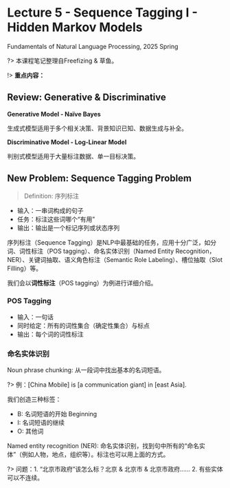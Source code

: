 # Lecture 5 - Sequence Tagging I - Hidden Markov Models
Fundamentals of Natural Language Processing, 2025 Spring

?> 本课程笔记整理自Freefizing & 草鱼。

!> **重点内容：** 

## Review: Generative & Discriminative

**Generative Model - Naïve Bayes**

生成式模型适用于多个相关决策、背景知识已知、数据生成与补全。

**Discriminative Model - Log-Linear Model**

判别式模型适用于大量标注数据、单一目标决策。

## New Problem: Sequence Tagging Problem

> Definition: 序列标注

* 输入：一串词构成的句子
* 任务：标注这些词哪个“有用”
* 输出：输出是一个标记序列或状态序列

序列标注（Sequence Tagging）是NLP中最基础的任务，应用十分广泛，如分词、词性标注（POS tagging）、命名实体识别（Named Entity Recognition，NER）、关键词抽取、语义角色标注（Semantic Role Labeling）、槽位抽取（Slot Filling）等。

我们会以**词性标注**（POS tagging）为例进行详细介绍。

### POS Tagging
* 输入：一句话
* 同时给定：所有的词性集合（确定性集合）与标点
* 输出：每个词的词性标注

### 命名实体识别
Noun phrase chunking: 从一段词中找出基本的名词短语。

?> 例：[China Mobile] is [a communication giant] in [east Asia].

我们创造三种标签：
* B: 名词短语的开始 Beginning
* I: 名词短语的继续
* O: 其他词

Named entity recognition (NER): 命名实体识别，找到句中所有的“命名实体”（例如人物，地点，组织等）。标注也可以用上面的方式。

?> 问题：1. “北京市政府”该怎么标？北京 & 北京市 & 北京市政府…… 2. 有些实体可以不连续。


